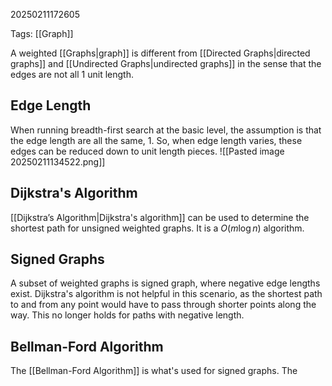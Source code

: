 20250211172605

Tags: [[Graph]]

A weighted [[Graphs|graph]] is different from [[Directed Graphs|directed graphs]] and [[Undirected Graphs|undirected graphs]] in the sense that the edges are not all 1 unit length.

## Edge Length
When running breadth-first search at the basic level, the assumption is that the edge length are all the same, 1. So, when edge length varies, these edges can be reduced down to unit length pieces. ![[Pasted image 20250211134522.png]]

## Dijkstra's Algorithm
[[Dijkstra’s Algorithm|Dijkstra's algorithm]] can be used to determine the shortest path for unsigned weighted graphs. It is a $O(m\log n)$ algorithm. 

## Signed Graphs
A subset of weighted graphs is signed graph, where negative edge lengths exist. Dijkstra's algorithm is not helpful in this scenario, as the shortest path to and from any point would have to pass through shorter points along the way. This no longer holds for paths with negative length. 

## Bellman-Ford Algorithm
The [[Bellman-Ford Algorithm]] is what's used for signed graphs. The